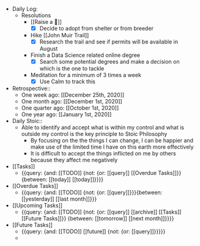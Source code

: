 - Daily Log:
    - Resolutions
        - [[Raise a 🐶]]
            - [x] Decide to adopt from shelter or from breeder 
        - Hike [[John Muir Trail]]
            - [x] Research the trail and see if permits will be available in August
        - Finish a Data Science related online degree
            - [x] Search some potential degrees and make a decision on which is the one to tackle
        - Meditation for a minimum of 3 times a week
            - [x] Use Calm to track this
- Retrospective::
    - One week ago: [[December 25th, 2020]]
    - One month ago: [[December 1st, 2020]]
    - One quarter ago: [[October 1st, 2020]]
    - One year ago: [[January 1st, 2020]]
- Daily Stoic::
    - Able to identify and accept what is within my control and what is outside my control is the key principle to Stoic Philosophy
        - By focusing on the the things I can change, I can be happier and make use of the limited time I have on this earth more effectively
        - It is difficult to accept the things inflicted on me by others because they affect me negatively
- [[Tasks]]
    - {{query: {and: [[TODO]] {not: {or: [[query]] [[Overdue Tasks]]}} {between: [[today]] [[today]]}}}}
- [[Overdue Tasks]]
    - {{query: {and: [[TODO]] {not: {or: [[query]]}}}{between: [[yesterday]] [[last month]]}}}
- [[Upcoming Tasks]]
    - {{query: {and: [[TODO]] {not: {or: [[query]] [[archive]] [[Tasks]] [[Future Tasks]]}} {between: [[tomorrow]] [[next month]]}}}}
- [[Future Tasks]]
    - {{query: {and: [[TODO]] [[future]] {not: {or: [[query]]}}}}}
    - 
